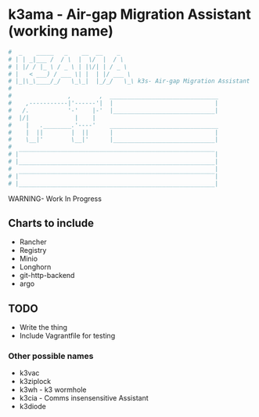 # k3ama - Air-gap Migration Assistant (working name)
```bash
#  _    _____   _    __  __    _
# | | _|___ /  / \  |  \/  |  / \
# | |/ / |_ \ / _ \ | |\/| | / _ \
# |   < ___) / ___ \| |  | |/ ___ \
# |_|\_\____/_/   \_\_|  |_/_/   \_\ k3s- Air-gap Migration Assistant
#
#                ,        ,  _______________________________
#    ,-----------|'------'|  |                             |
#   /.           '-'    |-'  |_____________________________|
#  |/|             |    |
#    |   .________.'----'    _______________________________
#    |  ||        |  ||      |                             |
#    \__|'        \__|'      |_____________________________|
#
# |‾‾‾‾‾‾‾‾‾‾‾‾‾‾‾‾‾‾‾‾‾‾‾‾‾‾‾‾‾‾‾‾‾‾‾‾‾‾‾‾‾‾‾‾‾‾‾‾‾‾‾‾‾‾‾‾|
# |________________________________________________________|
#                                                          |
# |‾‾‾‾‾‾‾‾‾‾‾‾‾‾‾‾‾‾‾‾‾‾‾‾‾‾‾‾‾‾‾‾‾‾‾‾‾‾‾‾‾‾‾‾‾‾‾‾‾‾‾‾‾‾‾‾|
# |________________________________________________________|

```
WARNING- Work In Progress

## Charts to include
* Rancher
* Registry
* Minio
* Longhorn
* git-http-backend
* argo

## TODO
* Write the thing
* Include Vagrantfile for testing

### Other possible names
* k3vac
* k3ziplock
* k3wh - k3 wormhole
* k3cia - Comms insensensitive Assistant
* k3diode
